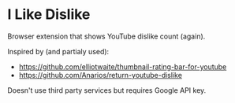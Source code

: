 # I Like Dislike
Browser extension that shows YouTube dislike count (again).

Inspired by (and partialy used):
- https://github.com/elliotwaite/thumbnail-rating-bar-for-youtube
- https://github.com/Anarios/return-youtube-dislike

Doesn't use third party services but requires Google API key.
